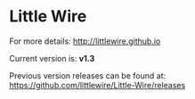 # Little Wire

For more details: <http://littlewire.github.io>

Current version is: **v1.3**

Previous version releases can be found at: <https://github.com/littlewire/Little-Wire/releases>


